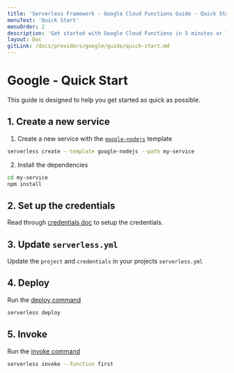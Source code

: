 ```yaml
---
title: 'Serverless Framework - Google Cloud Functions Guide - Quick Start'
menuText: 'Quick Start'
menuOrder: 2
description: 'Get started with Google Cloud Functions in 5 minutes or less'
layout: Doc
gitLink: /docs/providers/google/guide/quick-start.md
---
```


# Google - Quick Start

This guide is designed to help you get started as quick as possible.

## 1. Create a new service

1. Create a new service with the [`google-nodejs`](https://github.com/serverless/serverless/tree/master/lib/plugins/create/templates/google-nodejs) template

```bash
serverless create --template google-nodejs --path my-service
```

2. Install the dependencies

```bash
cd my-service
npm install
```

## 2. Set up the credentials

Read through [credentials doc](../credentials) to setup the credentials.

## 3. Update `serverless.yml`

Update the `project` and `credentials` in your projects `serverless.yml`

## 4. Deploy

Run the [deploy command](../../cli-reference/deploy)

```bash
serverless deploy
```

## 5. Invoke

Run the [invoke command](../../cli-reference/invoke)

```bash
serverless invoke --function first
```

